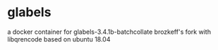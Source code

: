 # glabels
a docker container for glabels-3.4.1b-batchcollate brozkeff's fork with libqrencode based on ubuntu 18.04
